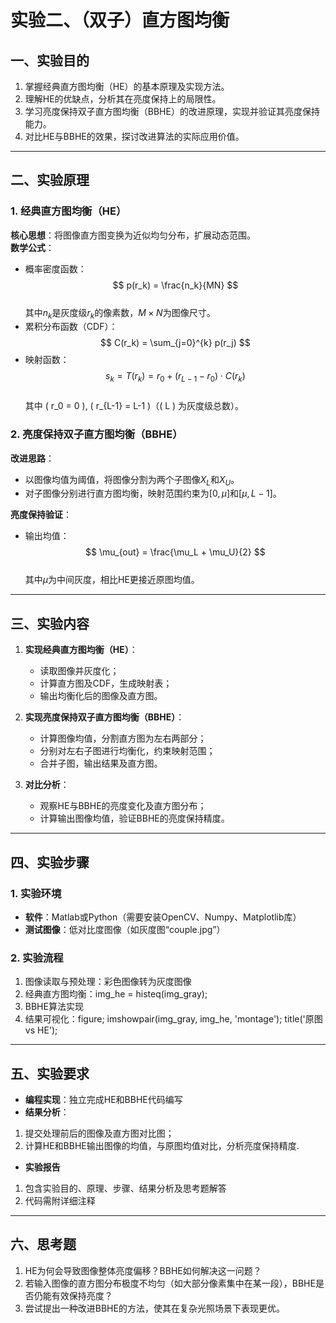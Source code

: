 # 实验二、（双子）直方图均衡

## 一、实验目的
1. 掌握经典直方图均衡（HE）的基本原理及实现方法。
2. 理解HE的优缺点，分析其在亮度保持上的局限性。
3. 学习亮度保持双子直方图均衡（BBHE）的改进原理，实现并验证其亮度保持能力。
4. 对比HE与BBHE的效果，探讨改进算法的实际应用价值。

---

## 二、实验原理
### 1. 经典直方图均衡（HE）
**核心思想**：将图像直方图变换为近似均匀分布，扩展动态范围。  
**数学公式**：  
- 概率密度函数：  
$$ p(r_k) = \frac{n_k}{MN} $$  
  其中$n_k$是灰度级$r_k$的像素数，$M \times N$为图像尺寸。
- 累积分布函数（CDF）：  
$$ C(r_k) = \sum_{j=0}^{k} p(r_j) $$
- 映射函数：  
$$ s_k = T(r_k) = r_0 + (r_{L-1} - r_0) \cdot C(r_k) $$  
其中 \( r_0 = 0 \), \( r_{L-1} = L-1 \)（\( L \) 为灰度级总数）。
### 2. 亮度保持双子直方图均衡（BBHE）
**改进思路**：  
- 以图像均值为阈值，将图像分割为两个子图像$X_L$和$X_U$。
- 对子图像分别进行直方图均衡，映射范围约束为$[0, \mu]$和$[\mu, L-1]$。

**亮度保持验证**：  
- 输出均值：  
$$ \mu_{out} = \frac{\mu_L + \mu_U}{2} $$  
  其中$\mu$为中间灰度，相比HE更接近原图均值。

---

## 三、实验内容
1. **实现经典直方图均衡（HE）**：
   - 读取图像并灰度化；
   - 计算直方图及CDF，生成映射表；
   - 输出均衡化后的图像及直方图。

2. **实现亮度保持双子直方图均衡（BBHE）**：
   - 计算图像均值，分割直方图为左右两部分；
   - 分别对左右子图进行均衡化，约束映射范围；
   - 合并子图，输出结果及直方图。

3. **对比分析**：
   - 观察HE与BBHE的亮度变化及直方图分布；
   - 计算输出图像均值，验证BBHE的亮度保持精度。

---

## 四、实验步骤
### 1. 实验环境
- **软件**：Matlab或Python（需要安装OpenCV、Numpy、Matplotlib库）
- **测试图像**：低对比度图像（如灰度图“couple.jpg”）

### 2. 实验流程
1. 图像读取与预处理：彩色图像转为灰度图像
2. 经典直方图均衡：img_he = histeq(img_gray);
3. BBHE算法实现
4. 结果可视化：figure; imshowpair(img_gray, img_he, 'montage'); title('原图 vs HE');

---

## 五、实验要求
- **编程实现**：独立完成HE和BBHE代码编写
- **结果分析**：
1. 提交处理前后的图像及直方图对比图；
2. 计算HE和BBHE输出图像的均值，与原图均值对比，分析亮度保持精度.
- **实验报告**
1. 包含实验目的、原理、步骤、结果分析及思考题解答
2. 代码需附详细注释
---
## 六、思考题
1. HE为何会导致图像整体亮度偏移？BBHE如何解决这一问题？
2. 若输入图像的直方图分布极度不均匀（如大部分像素集中在某一段），BBHE是否仍能有效保持亮度？
3. 尝试提出一种改进BBHE的方法，使其在复杂光照场景下表现更优。